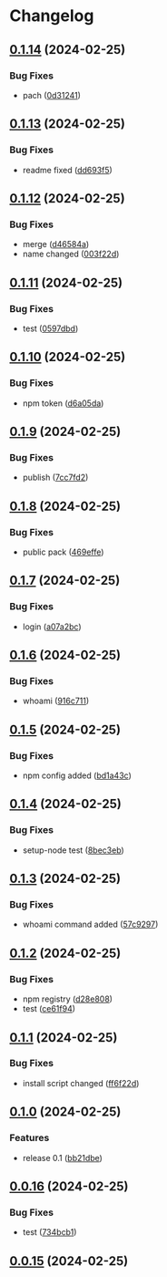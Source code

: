 # Changelog

## [0.1.14](https://github.com/ksv90/event-notifier/compare/v0.1.13...v0.1.14) (2024-02-25)


### Bug Fixes

* pach ([0d31241](https://github.com/ksv90/event-notifier/commit/0d31241e337df9cfc2556f22541bad220eaff956))

## [0.1.13](https://github.com/ksv90/event-notifier/compare/v0.1.12...v0.1.13) (2024-02-25)


### Bug Fixes

* readme fixed ([dd693f5](https://github.com/ksv90/event-notifier/commit/dd693f5098e6c446bdb3ba9cfd119860019b8c2c))

## [0.1.12](https://github.com/ksv90/event-notifier/compare/v0.1.11...v0.1.12) (2024-02-25)


### Bug Fixes

* merge ([d46584a](https://github.com/ksv90/event-notifier/commit/d46584a816b04645fe1f7d0c4cf64e503f16a1e4))
* name changed ([003f22d](https://github.com/ksv90/event-notifier/commit/003f22ddab2ea00362e6330078566ce760bc0992))

## [0.1.11](https://github.com/ksv90/event-notifier/compare/v0.1.10...v0.1.11) (2024-02-25)


### Bug Fixes

* test ([0597dbd](https://github.com/ksv90/event-notifier/commit/0597dbd475d17e70530a4434c34942d77fde49e1))

## [0.1.10](https://github.com/ksv90/event-notifier/compare/v0.1.9...v0.1.10) (2024-02-25)


### Bug Fixes

* npm token ([d6a05da](https://github.com/ksv90/event-notifier/commit/d6a05da8860730ace1fcf484203de4195d655a3f))

## [0.1.9](https://github.com/ksv90/event-notifier/compare/v0.1.8...v0.1.9) (2024-02-25)


### Bug Fixes

* publish ([7cc7fd2](https://github.com/ksv90/event-notifier/commit/7cc7fd2da6cdd39b8732b2787db4358f1f1b6ee0))

## [0.1.8](https://github.com/ksv90/event-notifier/compare/v0.1.7...v0.1.8) (2024-02-25)


### Bug Fixes

* public pack ([469effe](https://github.com/ksv90/event-notifier/commit/469effecce45f4505c688573f04dde0805473d2a))

## [0.1.7](https://github.com/ksv90/event-notifier/compare/v0.1.6...v0.1.7) (2024-02-25)


### Bug Fixes

* login ([a07a2bc](https://github.com/ksv90/event-notifier/commit/a07a2bc33f82389884540cb0d5a88f19fb9385d0))

## [0.1.6](https://github.com/ksv90/event-notifier/compare/v0.1.5...v0.1.6) (2024-02-25)


### Bug Fixes

* whoami ([916c711](https://github.com/ksv90/event-notifier/commit/916c711c07a0759f45c6b775317153330ab1cc34))

## [0.1.5](https://github.com/ksv90/event-notifier/compare/v0.1.4...v0.1.5) (2024-02-25)


### Bug Fixes

* npm config added ([bd1a43c](https://github.com/ksv90/event-notifier/commit/bd1a43cadf2e7d90e19fc0938341d9b8c79c937c))

## [0.1.4](https://github.com/ksv90/event-notifier/compare/v0.1.3...v0.1.4) (2024-02-25)


### Bug Fixes

* setup-node test ([8bec3eb](https://github.com/ksv90/event-notifier/commit/8bec3eb4bf1d481ab7bc40a059f36aa88502c19b))

## [0.1.3](https://github.com/ksv90/event-notifier/compare/v0.1.2...v0.1.3) (2024-02-25)


### Bug Fixes

* whoami command added ([57c9297](https://github.com/ksv90/event-notifier/commit/57c92974a55a52846bf0c6306732b295f30b1020))

## [0.1.2](https://github.com/ksv90/event-notifier/compare/v0.1.1...v0.1.2) (2024-02-25)


### Bug Fixes

* npm registry ([d28e808](https://github.com/ksv90/event-notifier/commit/d28e808788005923585d4ec62da5cf3e79dc026b))
* test ([ce61f94](https://github.com/ksv90/event-notifier/commit/ce61f945f50558a697fd79c2db535a114fcc062a))

## [0.1.1](https://github.com/ksv90/event-notifier/compare/v0.1.0...v0.1.1) (2024-02-25)


### Bug Fixes

* install script changed ([ff6f22d](https://github.com/ksv90/event-notifier/commit/ff6f22d6884efa39cd7d260fa9b31b2b60d1dc73))

## [0.1.0](https://github.com/ksv90/event-notifier/compare/v0.0.16...v0.1.0) (2024-02-25)


### Features

* release 0.1 ([bb21dbe](https://github.com/ksv90/event-notifier/commit/bb21dbef9fa50b7ca5963b9e52d6a7a4e0c3743b))

## [0.0.16](https://github.com/ksv90/event-notifier/compare/v0.0.15...v0.0.16) (2024-02-25)


### Bug Fixes

* test ([734bcb1](https://github.com/ksv90/event-notifier/commit/734bcb1c2a8280aa69117386dfdcc568febef0b4))

## [0.0.15](https://github.com/ksv90/event-notifier/compare/v0.0.14...v0.0.15) (2024-02-25)

